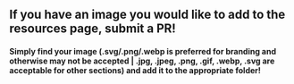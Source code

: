 ## If you have an image you would like to add to the resources page, submit a PR!

#### Simply find your image (.svg/.png/.webp is preferred for branding and otherwise may not be accepted | .jpg, .jpeg, .png, .gif, .webp, .svg are acceptable for other sections) and add it to the appropriate folder!
